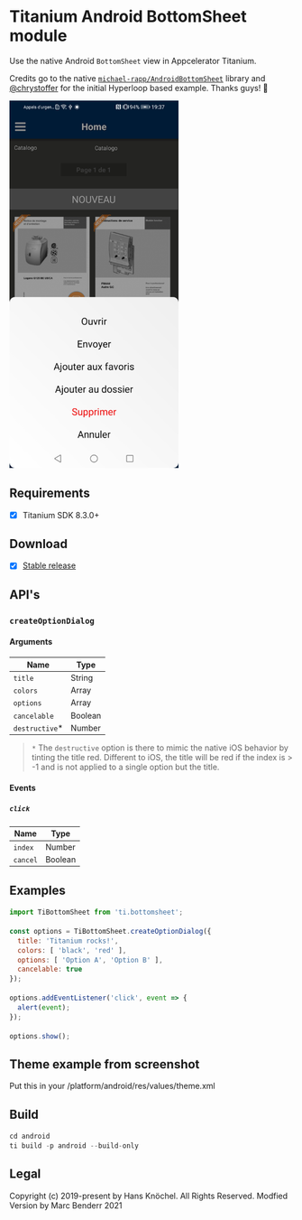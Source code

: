 # Titanium Android BottomSheet module

Use the native Android `BottomSheet` view in Appcelerator Titanium. 

Credits go to the native [`michael-rapp/AndroidBottomSheet`](https://github.com/michael-rapp/AndroidBottomSheet) library 
and [@chrystoffer](https://github.com/chrystoffer) for the initial Hyperloop based example. Thanks guys! 🤘

<img src="./screenshot.jpg" width="300" alt="Example Screenshot" />

## Requirements
- [x] Titanium SDK 8.3.0+

## Download
- [x] [Stable release](https://github.com/hansemannn/titanium-android-bottom-sheet/releases)

## API's

### `createOptionDialog`

#### Arguments

| Name | Type |
| - | - |
| `title` | String |
| `colors` | Array<String> |
| `options` | Array<String> |
| `cancelable` | Boolean |
| `destructive`* | Number |

> `*` The `destructive` option is there to mimic the native iOS behavior by tinting the title
red. Different to iOS, the title will be red if the index is > -1 and is not applied to a single
option but the title.

#### Events

##### `click`

| Name | Type |
| - | - |
| `index` | Number |
| `cancel` | Boolean |

## Examples

```js
import TiBottomSheet from 'ti.bottomsheet';

const options = TiBottomSheet.createOptionDialog({
  title: 'Titanium rocks!',
  colors: [ 'black', 'red' ],
  options: [ 'Option A', 'Option B' ],
  cancelable: true
});

options.addEventListener('click', event => {
  alert(event);
});

options.show();
```


## Theme example from screenshot

Put this in your /platform/android/res/values/theme.xml

<style name="Theme.BottomSheet" parent="Theme.AppCompat.Light.Dialog.Alert">
    <item name="android:windowBackground">@android:color/transparent</item>
    <item name="colorPrimaryDark">@color/primary_dark</item>
     <item name="windowNoTitle">true</item>
     <item name="windowActionBar">false</item>
     <item name="android:windowIsFloating">false</item>
     <item name="android:windowTranslucentStatus">true</item>
     <item name="android:windowTranslucentNavigation">true</item>
     <item name="android:statusBarColor">@color/primary_child</item>
    <item name="android:windowFullscreen">false</item>
    <item name="android:fitsSystemWindows">true</item>
    <item name="android:gravity">center_horizontal</item>
    <item name="android:layout_centerInParent">true</item>
    <item name="android:windowContentOverlay">@null</item>
    <item name="android:backgroundDimEnabled">true</item>
    <item name="bottomSheetDragSensitivity">25%</item>
    <item name="bottomSheetDividerColor">@color/divider_dark</item>
    <item name="bottomSheetDimAmount">40%</item>
    <item name="android:windowAnimationStyle">@style/BottomSheetAnimation</item>
</style>





## Build
```js
cd android
ti build -p android --build-only
```

## Legal

Copyright (c) 2019-present by Hans Knöchel. All Rights Reserved.
Modfied Version by Marc Benderr 2021
